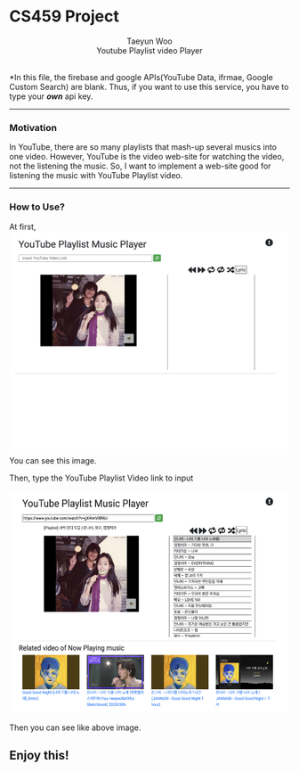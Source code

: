 # CS459 Project


<center>Taeyun Woo<br>Youtube Playlist video Player</center>
<br>

*In this file, the firebase and google APIs(YouTube Data, ifrmae, Google Custom Search) are blank. Thus, if you want to use this service, you have to type your ***own*** api key.

-------

<h3>Motivation</h3>
In YouTube, there are so many playlists that mash-up several musics into one video.
However, YouTube is the video web-site for watching the video, not the listening the music.
So, I want to implement a web-site good for listening the music with YouTube Playlist video.

-------


<h3>How to Use?</h3>

At first,
<img src="readme/1.png" width="500" height="400">
You can see this image.

Then, type the YouTube Playlist Video link to input

<img src="readme/2.png" width="500" height="400">

Then you can see like above image.

<h2>Enjoy this!</h2>
